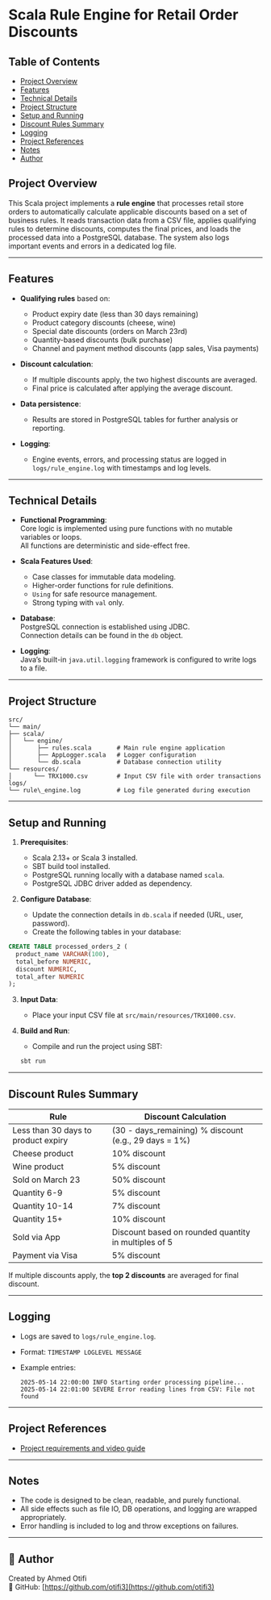 
# Scala Rule Engine for Retail Order Discounts

## Table of Contents

- [Project Overview](#project-overview)
- [Features](#features)
- [Technical Details](#technical-details)
- [Project Structure](#project-structure)
- [Setup and Running](#setup-and-running)
- [Discount Rules Summary](#discount-rules-summary)
- [Logging](#logging)
- [Project References](#project-references)
- [Notes](#notes)
- [Author](#-author)



## Project Overview

This Scala project implements a **rule engine** that processes retail store orders to automatically calculate applicable discounts based on a set of business rules. It reads transaction data from a CSV file, applies qualifying rules to determine discounts, computes the final prices, and loads the processed data into a PostgreSQL database. The system also logs important events and errors in a dedicated log file.

---

## Features

- **Qualifying rules** based on:
  - Product expiry date (less than 30 days remaining)
  - Product category discounts (cheese, wine)
  - Special date discounts (orders on March 23rd)
  - Quantity-based discounts (bulk purchase)
  - Channel and payment method discounts (app sales, Visa payments)

- **Discount calculation**:
  - If multiple discounts apply, the two highest discounts are averaged.
  - Final price is calculated after applying the average discount.

- **Data persistence**:
  - Results are stored in PostgreSQL tables for further analysis or reporting.

- **Logging**:
  - Engine events, errors, and processing status are logged in `logs/rule_engine.log` with timestamps and log levels.

---

## Technical Details

- **Functional Programming**:  
  Core logic is implemented using pure functions with no mutable variables or loops.  
  All functions are deterministic and side-effect free.

- **Scala Features Used**:
  - Case classes for immutable data modeling.
  - Higher-order functions for rule definitions.
  - `Using` for safe resource management.
  - Strong typing with `val` only.

- **Database**:  
  PostgreSQL connection is established using JDBC.  
  Connection details can be found in the `db` object.

- **Logging**:  
  Java’s built-in `java.util.logging` framework is configured to write logs to a file.

---

## Project Structure

```
src/
└── main/
├── scala/
│   └── engine/
│       ├── rules.scala       # Main rule engine application
│       ├── AppLogger.scala   # Logger configuration
│       └── db.scala          # Database connection utility
└── resources/
│      └── TRX1000.csv        # Input CSV file with order transactions
logs/
└── rule\_engine.log          # Log file generated during execution
````

---

## Setup and Running

1. **Prerequisites**:
   - Scala 2.13+ or Scala 3 installed.
   - SBT build tool installed.
   - PostgreSQL running locally with a database named `scala`.
   - PostgreSQL JDBC driver added as dependency.

2. **Configure Database**:
   - Update the connection details in `db.scala` if needed (URL, user, password).
   - Create the following tables in your database:

```sql
CREATE TABLE processed_orders_2 (
  product_name VARCHAR(100),
  total_before NUMERIC,
  discount NUMERIC,
  total_after NUMERIC
);
````

3. **Input Data**:

   * Place your input CSV file at `src/main/resources/TRX1000.csv`.

4. **Build and Run**:

   * Compile and run the project using SBT:

   ```bash
   sbt run
   ```

---

## Discount Rules Summary

| Rule                                | Discount Calculation                                   |
| ----------------------------------- | ------------------------------------------------------ |
| Less than 30 days to product expiry | (30 - days\_remaining) % discount (e.g., 29 days = 1%) |
| Cheese product                      | 10% discount                                           |
| Wine product                        | 5% discount                                            |
| Sold on March 23                    | 50% discount                                           |
| Quantity 6-9                        | 5% discount                                            |
| Quantity 10-14                      | 7% discount                                            |
| Quantity 15+                        | 10% discount                                           |
| Sold via App                        | Discount based on rounded quantity in multiples of 5   |
| Payment via Visa                    | 5% discount                                            |

If multiple discounts apply, the **top 2 discounts** are averaged for final discount.

---

## Logging

* Logs are saved to `logs/rule_engine.log`.
* Format: `TIMESTAMP LOGLEVEL MESSAGE`
* Example entries:

  ```
  2025-05-14 22:00:00 INFO Starting order processing pipeline...
  2025-05-14 22:01:00 SEVERE Error reading lines from CSV: File not found
  ```

---

## Project References

* [Project requirements and video guide](https://youtu.be/6uwRajbkaqI?si=6OJW_oCXE8Fcq36I)

---

## Notes

* The code is designed to be clean, readable, and purely functional.
* All side effects such as file IO, DB operations, and logging are wrapped appropriately.
* Error handling is included to log and throw exceptions on failures.

---

## 👤 Author

Created by Ahmed Otifi  
🔗 GitHub: [https://github.com/otifi3](https://github.com/otifi3)
